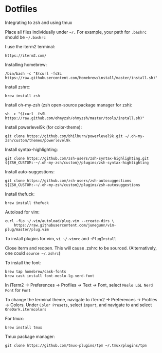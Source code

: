 # Dotfiles
Integrating to zsh and using tmux

Place all files individually under `~/.` For example, your path for `.bashrc` should be `~/.bashrc`


I use the iterm2 terminal: 
```
https://iterm2.com/
```

Installing homebrew: 
```
/bin/bash -c "$(curl -fsSL https://raw.githubusercontent.com/Homebrew/install/master/install.sh)"
```

Install zshrc: 
```
brew install zsh
```

Install oh-my-zsh (zsh open-source package manager for zsh): 
```
sh -c "$(curl -fsSL https://raw.github.com/ohmyzsh/ohmyzsh/master/tools/install.sh)"
```

Install powerlevel9k (for color-theme): 
```
git clone https://github.com/bhilburn/powerlevel9k.git ~/.oh-my-zsh/custom/themes/powerlevel9k
```

Install syntax-highlighting: 
```
git clone https://github.com/zsh-users/zsh-syntax-highlighting.git ${ZSH_CUSTOM:-~/.oh-my-zsh/custom}/plugins/zsh-syntax-highlighting
```

Install auto-suggestions: 
```
git clone https://github.com/zsh-users/zsh-autosuggestions ${ZSH_CUSTOM:-~/.oh-my-zsh/custom}/plugins/zsh-autosuggestions
```

Install thefuck: 
```
brew install thefuck
```

Autoload for vim: 
```
curl -fLo ~/.vim/autoload/plug.vim --create-dirs \
    https://raw.githubusercontent.com/junegunn/vim-plug/master/plug.vim
```

To install plugins for vim, `vi ~/.vimrc` and `:PlugInstall`

Close iterm and reopen. This will cause .zshrc to be sourced. (Alternatively, one could `source ~/.zshrc`)

To install the font:
```
brew tap homebrew/cask-fonts
brew cask install font-meslo-lg-nerd-font
```

In iTerm2 -> Preferences -> Profiles -> Text -> Font, select `Meslo LGL Nerd Font` for `Font`

To change the terminal theme, navigate to iTerm2 -> Preferences -> Profiles -> Colors. Under `Color Presets`, select `import`, and navigate to and select `OneDark.itermcolors`

For tmux: 
```
brew install tmux
```

Tmux package manager: 
```
git clone https://github.com/tmux-plugins/tpm ~/.tmux/plugins/tpm
```



